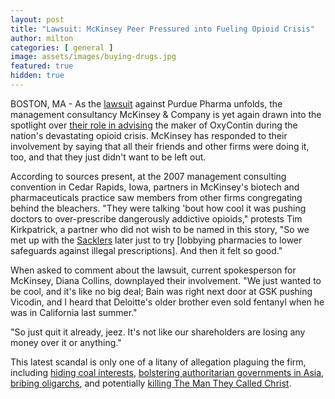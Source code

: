 ```yaml
---
layout: post
title: "Lawsuit: McKinsey Peer Pressured into Fueling Opioid Crisis"
author: milton
categories: [ general ]
image: assets/images/buying-drugs.jpg
featured: true
hidden: true
---
```


BOSTON, MA - As the [lawsuit](https://www.nytimes.com/2019/01/31/health/opioids-purdue-pharma-sackler.html?module=inline) against Purdue Pharma unfolds, the management consultancy McKinsey & Company is yet again drawn into the spotlight over [their role in advising](https://www.nytimes.com/2019/02/01/business/purdue-pharma-mckinsey-oxycontin-opiods.html) the maker of OxyContin during the nation's devastating opioid crisis. McKinsey has responded to their involvement by saying that all their friends and other firms were doing it, too, and that they just didn't  want to be left out. 

According to sources present, at the 2007 management consulting convention in Cedar Rapids, Iowa, partners in McKinsey's biotech and pharmaceuticals practice saw members from other firms congregating behind the bleachers. "They were talking 'bout how cool it was pushing doctors to over-prescribe dangerously addictive opioids," protests Tim Kirkpatrick, a partner who did not wish to be named in this story, "So we met up with the [Sacklers](https://www.newyorker.com/magazine/2017/10/30/the-family-that-built-an-empire-of-pain) later just to try [lobbying pharmacies to lower safeguards against illegal prescriptions]. And then it felt so good."

When asked to comment about the lawsuit, current spokesperson for McKinsey, Diana Collins, downplayed their involvement. "We just wanted to be cool, and it's like no big deal; Bain was right next door at GSK pushing Vicodin, and I heard that Deloitte's older brother even sold fentanyl when he was in California last summer."

"So just quit it already, jeez. It's not like our shareholders are losing any money over it or anything."

This latest scandal is only one of a litany of allegation plaguing the firm, including [hiding coal interests](https://www.nytimes.com/2018/12/25/business/mckinsey-bankruptcy.html?action=click&module=RelatedCoverage&pgtype=Article&region=Footer), [bolstering authoritarian governments in Asia](https://www.nytimes.com/2018/12/15/world/asia/mckinsey-china-russia.html?action=click&module=RelatedCoverage&pgtype=Article&region=Footer), [bribing oligarchs](https://www.nytimes.com/2018/12/30/world/mckinsey-bribes-boeing-firtash-extradition.html?action=click&module=RelatedCoverage&pgtype=Article&region=Footer), and potentially [killing The Man They Called Christ](https://www.boredroomnews.com/general/2018/11/21/McKinsey-Jesus.html).